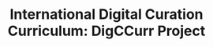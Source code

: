 ---
abstract: null
creators:
- Lee, Christopher Albert
date: null
document_url: https://services.phaidra.univie.ac.at/api/object/o:294521/download
grand_parent: iPRES
institutions: []
keywords:
- beijing
landing_page_url: https://phaidra.univie.ac.at/o:294521
language: eng
layout: publication
license: CC BY-SA 3.0 AT
notes_url: null
parent: iPRES 2007
publication_type: presentation
size: 38864
slides_url: null
source_name: iPRES
title: 'International Digital Curation Curriculum: DigCCurr Project'
year: 2007
---